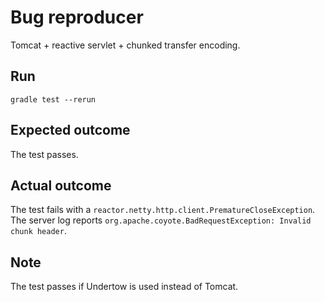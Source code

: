 # Bug reproducer

Tomcat + reactive servlet + chunked transfer encoding.

## Run

```shell
gradle test --rerun
```

## Expected outcome

The test passes.

## Actual outcome

The test fails with a `reactor.netty.http.client.PrematureCloseException`.
The server log reports `org.apache.coyote.BadRequestException: Invalid chunk header`.

## Note

The test passes if Undertow is used instead of Tomcat.

